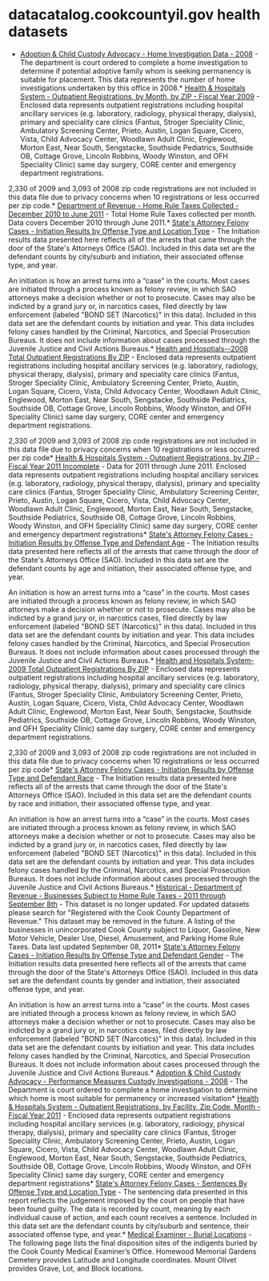 # datacatalog.cookcountyil.gov health datasets
* [Adoption & Child Custody Advocacy - Home Investigation Data - 2008](https://datacatalog.cookcountyil.gov/d/tjzn-e5cs) - The department is court ordered to complete a home investigation to determine if potential adoptive family whom is seeking permanency is suitable for placement. This data represents the number of home investigations undertaken by this office in 2008.* [Health & Hospitals System - Outpatient Registrations, by Month, by ZIP - Fiscal Year 2009](https://datacatalog.cookcountyil.gov/d/8sns-q4rm) - Enclosed data represents outpatient registrations including hospital ancillary services (e.g. laboratory, radiology, physical therapy, dialysis), primary and speciality care clinics (Fantus, Stroger Speciality Clinic, Ambulatory Screening Center, Prieto, Austin, Logan Square, Cicero, Vista, Child Advocacy Center, Woodlawn Adult Clinic, Englewood, Morton East, Near South, Sengstacke, Southside Pediatrics, Southside OB, Cottage Grove, Lincoln Robbins, Woody Winston, and OFH Speciality Clinic) same day surgery, CORE center and emergency department registrations.

2,330 of 2009 and 3,093 of 2008 zip code registrations are not included in this data file due to privacy concerns when 10 registrations or less occurred per zip code.* [Department of Revenue - Home Rule Taxes Collected - December 2010 to June 2011](https://datacatalog.cookcountyil.gov/d/csu2-ydhj) - Total Home Rule Taxes collected per month. Data covers December 2010 through June 2011.* [State's Attorney Felony Cases - Initiation Results by Offense Type and Location Type](https://datacatalog.cookcountyil.gov/d/csm4-6i6i) - The Initiation results data presented here reflects all of the arrests that came through the door of the State's Attorneys Office (SAO).  Included in this data set are the defendant counts by city/suburb and initiation, their associated offense type, and year. 

An initiation is how an arrest turns into a “case” in the courts. Most cases are initiated through a process known as felony review, in which SAO attorneys make a decision whether or not to prosecute. Cases may also be indicted by a grand jury or, in narcotics cases, filed directly by law enforcement (labeled "BOND SET (Narcotics)" in this data). Included in this data set are the defendant counts by initiation and year. This data includes felony cases handled by the Criminal, Narcotics, and Special Prosecution Bureaus. It does not include information about cases processed through the Juvenile Justice and Civil Actions Bureaus.* [Health and Hosptials--2008 Total Outpatient Registrations By ZIP](https://datacatalog.cookcountyil.gov/d/h2ke-7kt8) - Enclosed data represents outpatient registrations including hospital ancillary services (e.g. laboratory, radiology, physical therapy, dialysis), primary and speciality care clinics (Fantus, Stroger Speciality Clinic, Ambulatory Screening Center, Prieto, Austin, Logan Square, Cicero, Vista, Child Advocacy Center, Woodlawn Adult Clinic, Englewood, Morton East, Near South, Sengstacke, Southside Pediatrics, Southside OB, Cottage Grove, Lincoln Robbins, Woody Winston, and OFH Speciality Clinic) same day surgery, CORE center and emergency department registrations.

2,330 of 2009 and 3,093 of 2008 zip code registrations are not included in this data file due to privacy concerns when 10 registrations or less occurred per zip code* [Health & Hospitals System - Outpatient Registrations, by ZIP - Fiscal Year 2011 Incomplete](https://datacatalog.cookcountyil.gov/d/3ghu-xq7n) - Data for 2011 through June 2011. Enclosed data represents outpatient registrations including hospital ancillary services (e.g. laboratory, radiology, physical therapy, dialysis), primary and speciality care clinics (Fantus, Stroger Speciality Clinic, Ambulatory Screening Center, Prieto, Austin, Logan Square, Cicero, Vista, Child Advocacy Center, Woodlawn Adult Clinic, Englewood, Morton East, Near South, Sengstacke, Southside Pediatrics, Southside OB, Cottage Grove, Lincoln Robbins, Woody Winston, and OFH Speciality Clinic) same day surgery, CORE center and emergency department registrations* [State's Attorney Felony Cases - Initiation Results by Offense Type and Defendant Age](https://datacatalog.cookcountyil.gov/d/gs3j-9swg) - The Initiation results data presented here reflects all of the arrests that came through the door of the State's Attorneys Office (SAO). Included in this data set are the defendant counts by age and initiation, their associated offense type, and year.

An initiation is how an arrest turns into a “case” in the courts. Most cases are initiated through a process known as felony review, in which SAO attorneys make a decision whether or not to prosecute. Cases may also be indicted by a grand jury or, in narcotics cases, filed directly by law enforcement (labeled "BOND SET (Narcotics)" in this data). Included in this data set are the defendant counts by initiation and year. This data includes felony cases handled by the Criminal, Narcotics, and Special Prosecution Bureaus. It does not include information about cases processed through the Juvenile Justice and Civil Actions Bureaus.* [Health and Hospitals System-2009 Total Outpatient Registrations By ZIP](https://datacatalog.cookcountyil.gov/d/c62y-v8ri) - Enclosed data represents outpatient registrations including hospital ancillary services (e.g. laboratory, radiology, physical therapy, dialysis), primary and speciality care clinics (Fantus, Stroger Speciality Clinic, Ambulatory Screening Center, Prieto, Austin, Logan Square, Cicero, Vista, Child Advocacy Center, Woodlawn Adult Clinic, Englewood, Morton East, Near South, Sengstacke, Southside Pediatrics, Southside OB, Cottage Grove, Lincoln Robbins, Woody Winston, and OFH Speciality Clinic) same day surgery, CORE center and emergency department registrations.

2,330 of 2009 and 3,093 of 2008 zip code registrations are not included in this data file due to privacy concerns when 10 registrations or less occurred per zip code* [State's Attorney Felony Cases - Initiation Results by Offense Type and Defendant Race](https://datacatalog.cookcountyil.gov/d/vhdq-rf99) - The Initiation results data presented here reflects all of the arrests that came through the door of the State's Attorneys Office (SAO). Included in this data set are the defendant counts by race and initiation, their associated offense type, and year.

An initiation is how an arrest turns into a “case” in the courts. Most cases are initiated through a process known as felony review, in which SAO attorneys make a decision whether or not to prosecute. Cases may also be indicted by a grand jury or, in narcotics cases, filed directly by law enforcement (labeled "BOND SET (Narcotics)" in this data). Included in this data set are the defendant counts by initiation and year. This data includes felony cases handled by the Criminal, Narcotics, and Special Prosecution Bureaus. It does not include information about cases processed through the Juvenile Justice and Civil Actions Bureaus.* [Historical - Department of Revenue - Businesses Subject to Home Rule Taxes - 2011 through September 8th](https://datacatalog.cookcountyil.gov/d/cpgn-z9js) - This dataset is no longer updated. For updated datasets please search for "Registered with the Cook County Department of Revenue." This dataset may be removed in the future. A listing of the businesses in unincorporated Cook County subject to Liquor, Gasoline, New Motor Vehicle, Dealer Use, Diesel, Amusement, and Parking Home Rule Taxes. Data last updated September 08, 2011* [State's Attorney Felony Cases - Initiation Results by Offense Type and Defendant Gender](https://datacatalog.cookcountyil.gov/d/jygh-f4sn) - The Initiation results data presented here reflects all of the arrests that came through the door of the State's Attorneys Office (SAO).  Included in this data set are the defendant counts by gender and initiation, their associated offense type, and year.

An initiation is how an arrest turns into a “case” in the courts. Most cases are initiated through a process known as felony review, in which SAO attorneys make a decision whether or not to prosecute. Cases may also be indicted by a grand jury or, in narcotics cases, filed directly by law enforcement (labeled "BOND SET (Narcotics)" in this data). Included in this data set are the defendant counts by initiation and year. This data includes felony cases handled by the Criminal, Narcotics, and Special Prosecution Bureaus. It does not include information about cases processed through the Juvenile Justice and Civil Actions Bureaus.* [Adoption & Child Custody Advocacy - Performance Measures Custody Investigations - 2008](https://datacatalog.cookcountyil.gov/d/7k2b-3t45) - The Department is court ordered to complete a home investigation to determine which home is most suitable for permanency or increased visitation* [Health & Hospitals System - Outpatient Registrations, by Facility, Zip Code, Month - Fiscal Year 2011](https://datacatalog.cookcountyil.gov/d/wege-aen9) - Enclosed data represents outpatient registrations including hospital ancillary services (e.g. laboratory, radiology, physical therapy, dialysis), primary and speciality care clinics (Fantus, Stroger Speciality Clinic, Ambulatory Screening Center, Prieto, Austin, Logan Square, Cicero, Vista, Child Advocacy Center, Woodlawn Adult Clinic, Englewood, Morton East, Near South, Sengstacke, Southside Pediatrics, Southside OB, Cottage Grove, Lincoln Robbins, Woody Winston, and OFH Speciality Clinic) same day surgery, CORE center and emergency department registrations* [State's Attorney Felony Cases - Sentences By Offense Type and Location Type](https://datacatalog.cookcountyil.gov/d/uf6g-sr2x) - The sentencing data presented in this report reflects the judgement imposed by the court on people that have been found guilty. The data is recorded by count, meaning by each individual cause of action, and each count receives a sentence. Included in this data set are the defendant counts by city/suburb and sentence, their associated offense type, and year.* [Medical Examiner - Burial Locations](https://datacatalog.cookcountyil.gov/d/hc2f-evny) - The following page lists the final disposition sites of the indigents buried by the Cook County Medical Examiner’s Office. Homewood Memorial Gardens Cemetery provides Latitude and Longitude coordinates. Mount Olivet provides Grave, Lot, and Block locations.